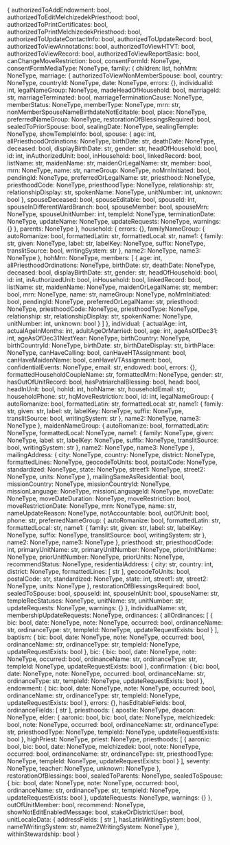 {
  authorizedToAddEndowment: bool,
  authorizedToEditMelchizedekPriesthood: bool,
  authorizedToPrintCertificates: bool,
  authorizedToPrintMelchizedekPriesthood: bool,
  authorizedToUpdateContactInfo: bool,
  authorizedToUpdateRecord: bool,
  authorizedToViewAnnotations: bool,
  authorizedToViewHTVT: bool,
  authorizedToViewRecord: bool,
  authorizedToViewReportBasic: bool,
  canChangeMoveRestriction: bool,
  consentFormId: NoneType,
  consentFormMediaType: NoneType,
  family: {
    children: list,
    hohMrn: NoneType,
    marriage: {
      authorizedToViewNonMemberSpouse: bool,
      country: NoneType,
      countryId: NoneType,
      date: NoneType,
      errors: {},
      individualId: int,
      legalNameGroup: NoneType,
      madeHeadOfHousehold: bool,
      marriageId: str,
      marriageTerminated: bool,
      marriageTerminationCause: NoneType,
      memberStatus: NoneType,
      memberType: NoneType,
      mrn: str,
      nonMemberSpouseNameBirthdateNotEditable: bool,
      place: NoneType,
      preferredNameGroup: NoneType,
      restorationOfBlessingsRequired: bool,
      sealedToPriorSpouse: bool,
      sealingDate: NoneType,
      sealingTemple: NoneType,
      showTempleInfo: bool,
      spouse: {
        age: int,
        allPriesthoodOrdinations: NoneType,
        birthDate: str,
        deathDate: NoneType,
        deceased: bool,
        displayBirthDate: str,
        gender: str,
        headOfHousehold: bool,
        id: int,
        inAuthorizedUnit: bool,
        inHousehold: bool,
        linkedRecord: bool,
        listName: str,
        maidenName: str,
        maidenOrLegalName: str,
        member: bool,
        mrn: NoneType,
        name: str,
        nameGroup: NoneType,
        noMrnInitiated: bool,
        pendingId: NoneType,
        preferredOrLegalName: str,
        priesthood: NoneType,
        priesthoodCode: NoneType,
        priesthoodType: NoneType,
        relationship: str,
        relationshipDisplay: str,
        spokenName: NoneType,
        unitNumber: int,
        unknown: bool
      },
      spouseDeceased: bool,
      spouseEditable: bool,
      spouseId: int,
      spouseInDifferentWardBranch: bool,
      spouseMember: bool,
      spouseMrn: NoneType,
      spouseUnitNumber: int,
      templeId: NoneType,
      terminationDate: NoneType,
      updateName: NoneType,
      updateRequests: NoneType,
      warnings: {}
    },
    parents: NoneType
  },
  household: {
    errors: {},
    familyNameGroup: {
      autoRomanize: bool,
      formattedLatin: str,
      formattedLocal: str,
      name1: {
        family: str,
        given: NoneType,
        label: str,
        labelKey: NoneType,
        suffix: NoneType,
        translitSource: bool,
        writingSystem: str
      },
      name2: NoneType,
      name3: NoneType
    },
    hohMrn: NoneType,
    members: [
      {
        age: int,
        allPriesthoodOrdinations: NoneType,
        birthDate: str,
        deathDate: NoneType,
        deceased: bool,
        displayBirthDate: str,
        gender: str,
        headOfHousehold: bool,
        id: int,
        inAuthorizedUnit: bool,
        inHousehold: bool,
        linkedRecord: bool,
        listName: str,
        maidenName: NoneType,
        maidenOrLegalName: str,
        member: bool,
        mrn: NoneType,
        name: str,
        nameGroup: NoneType,
        noMrnInitiated: bool,
        pendingId: NoneType,
        preferredOrLegalName: str,
        priesthood: NoneType,
        priesthoodCode: NoneType,
        priesthoodType: NoneType,
        relationship: str,
        relationshipDisplay: str,
        spokenName: NoneType,
        unitNumber: int,
        unknown: bool
      }
    ]
  },
  individual: {
    actualAge: int,
    actualAgeInMonths: int,
    adultAgeOrMarried: bool,
    age: int,
    ageAsOfDec31: int,
    ageAsOfDec31NextYear: NoneType,
    birthCountry: NoneType,
    birthCountryId: NoneType,
    birthDate: str,
    birthDateDisplay: str,
    birthPlace: NoneType,
    canHaveCalling: bool,
    canHaveHTAssignment: bool,
    canHaveMaidenName: bool,
    canHaveVTAssignment: bool,
    confidentialEvents: NoneType,
    email: str,
    endowed: bool,
    errors: {},
    formattedHouseholdCoupleName: str,
    formattedMrn: NoneType,
    gender: str,
    hasOutOfUnitRecord: bool,
    hasPatriarchalBlessing: bool,
    head: bool,
    headInUnit: bool,
    hohId: int,
    hohName: str,
    householdEmail: str,
    householdPhone: str,
    hqMoveRestriction: bool,
    id: int,
    legalNameGroup: {
      autoRomanize: bool,
      formattedLatin: str,
      formattedLocal: str,
      name1: {
        family: str,
        given: str,
        label: str,
        labelKey: NoneType,
        suffix: NoneType,
        translitSource: bool,
        writingSystem: str
      },
      name2: NoneType,
      name3: NoneType
    },
    maidenNameGroup: {
      autoRomanize: bool,
      formattedLatin: NoneType,
      formattedLocal: NoneType,
      name1: {
        family: NoneType,
        given: NoneType,
        label: str,
        labelKey: NoneType,
        suffix: NoneType,
        translitSource: bool,
        writingSystem: str
      },
      name2: NoneType,
      name3: NoneType
    },
    mailingAddress: {
      city: NoneType,
      country: NoneType,
      district: NoneType,
      formattedLines: NoneType,
      geocodeToUnits: bool,
      postalCode: NoneType,
      standardized: NoneType,
      state: NoneType,
      street1: NoneType,
      street2: NoneType,
      units: NoneType
    },
    mailingSameAsResidential: bool,
    missionCountry: NoneType,
    missionCountryId: NoneType,
    missionLanguage: NoneType,
    missionLanguageId: NoneType,
    moveDate: NoneType,
    moveDateDuration: NoneType,
    moveRestriction: bool,
    moveRestrictionDate: NoneType,
    mrn: NoneType,
    name: str,
    nameUpdateReason: NoneType,
    notAccountable: bool,
    outOfUnit: bool,
    phone: str,
    preferredNameGroup: {
      autoRomanize: bool,
      formattedLatin: str,
      formattedLocal: str,
      name1: {
        family: str,
        given: str,
        label: str,
        labelKey: NoneType,
        suffix: NoneType,
        translitSource: bool,
        writingSystem: str
      },
      name2: NoneType,
      name3: NoneType
    },
    priesthood: str,
    priesthoodCode: int,
    primaryUnitName: str,
    primaryUnitNumber: NoneType,
    priorUnitName: NoneType,
    priorUnitNumber: NoneType,
    priorUnits: NoneType,
    recommendStatus: NoneType,
    residentialAddress: {
      city: str,
      country: int,
      district: NoneType,
      formattedLines: [
        str
      ],
      geocodeToUnits: bool,
      postalCode: str,
      standardized: NoneType,
      state: int,
      street1: str,
      street2: NoneType,
      units: NoneType
    },
    restorationOfBlessingsRequired: bool,
    sealedToSpouse: bool,
    spouseId: int,
    spouseInUnit: bool,
    spouseName: str,
    templeRecStatuses: NoneType,
    unitName: str,
    unitNumber: str,
    updateRequests: NoneType,
    warnings: {}
  },
  individualName: str,
  membershipUpdateRequests: NoneType,
  ordinances: {
    allOrdinances: [
      {
        bic: bool,
        date: NoneType,
        note: NoneType,
        occurred: bool,
        ordinanceName: str,
        ordinanceType: str,
        templeId: NoneType,
        updateRequestExists: bool
      }
    ],
    baptism: {
      bic: bool,
      date: NoneType,
      note: NoneType,
      occurred: bool,
      ordinanceName: str,
      ordinanceType: str,
      templeId: NoneType,
      updateRequestExists: bool
    },
    bic: {
      bic: bool,
      date: NoneType,
      note: NoneType,
      occurred: bool,
      ordinanceName: str,
      ordinanceType: str,
      templeId: NoneType,
      updateRequestExists: bool
    },
    confirmation: {
      bic: bool,
      date: NoneType,
      note: NoneType,
      occurred: bool,
      ordinanceName: str,
      ordinanceType: str,
      templeId: NoneType,
      updateRequestExists: bool
    },
    endowment: {
      bic: bool,
      date: NoneType,
      note: NoneType,
      occurred: bool,
      ordinanceName: str,
      ordinanceType: str,
      templeId: NoneType,
      updateRequestExists: bool
    },
    errors: {},
    hasEditableFields: bool,
    ordinanceFields: [
      str
    ],
    priesthoods: {
      apostle: NoneType,
      deacon: NoneType,
      elder: {
        aaronic: bool,
        bic: bool,
        date: NoneType,
        melchizedek: bool,
        note: NoneType,
        occurred: bool,
        ordinanceName: str,
        ordinanceType: str,
        priesthoodType: NoneType,
        templeId: NoneType,
        updateRequestExists: bool
      },
      highPriest: NoneType,
      priest: NoneType,
      priesthoods: [
        {
          aaronic: bool,
          bic: bool,
          date: NoneType,
          melchizedek: bool,
          note: NoneType,
          occurred: bool,
          ordinanceName: str,
          ordinanceType: str,
          priesthoodType: NoneType,
          templeId: NoneType,
          updateRequestExists: bool
        }
      ],
      seventy: NoneType,
      teacher: NoneType,
      unknown: NoneType
    },
    restorationOfBlessings: bool,
    sealedToParents: NoneType,
    sealedToSpouse: {
      bic: bool,
      date: NoneType,
      note: NoneType,
      occurred: bool,
      ordinanceName: str,
      ordinanceType: str,
      templeId: NoneType,
      updateRequestExists: bool
    },
    updateRequests: NoneType,
    warnings: {}
  },
  outOfUnitMember: bool,
  recommend: NoneType,
  showNotEditEnabledMessage: bool,
  stakeOrDistrictUser: bool,
  unitLocaleData: {
    addressFields: [
      str
    ],
    hasLatinWritingSystem: bool,
    name1WritingSystem: str,
    name2WritingSystem: NoneType
  },
  withinStewardship: bool
}